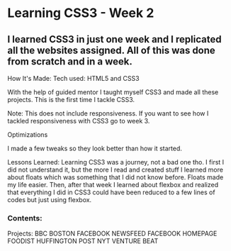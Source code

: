 # Learning CSS3 - Week 2
## I learned CSS3 in just one week and I replicated all the websites assigned. All of this was done from scratch and in a week.

How It's Made:
Tech used: HTML5 and CSS3

With the help of guided mentor I taught myself CSS3 and made all these projects. This is the first time I tackle CSS3.

Note: This does not include responsiveness. If you want to see how I tackled responsiveness with CSS3 go to week 3.

Optimizations

I made a few tweaks so they look better than how it started.

Lessons Learned:
Learning CSS3 was a journey, not a bad one tho. I first I did not understand it, but the more I read and created stuff I learned more about floats which was something that I did not know before. Floats made my life easier. Then, after that week I learned about flexbox and realized that everything I did in CSS3 could have been reduced to a few lines of codes but just using flexbox.

### Contents:

Projects:
BBC
BOSTON
FACEBOOK NEWSFEED
FACEBOOK HOMEPAGE
FOODIST
HUFFINGTON POST
NYT
VENTURE BEAT
